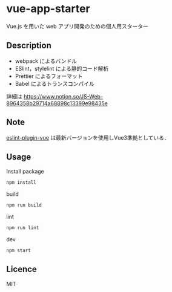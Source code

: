 # vue-app-starter

Vue.js を用いた web アプリ開発のための個人用スターター

## Description

- webpack によるバンドル
- ESlint，stylelint による静的コード解析
- Prettier によるフォーマット
- Babel によるトランスコンパイル

詳細は <https://www.notion.so/JS-Web-8964358b29714a68898c13399e98435e>

## Note

[eslint-plugin-vue](https://github.com/vuejs/eslint-plugin-vue) は最新バージョンを使用しVue3準拠としている．

## Usage

Install package

```bash
npm install
```

build

```bash
npm run build
```

lint

```bash
npm run lint
```

dev

```bash
npm start
```

## Licence

MIT
